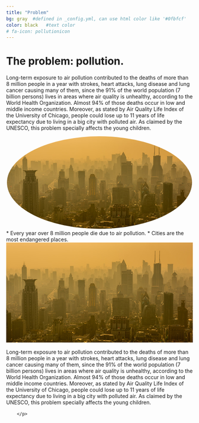 ```yaml
---
title: "Problem"
bg: gray  #defined in _config.yml, can use html color like '#0fbfcf'
color: black   #text color
# fa-icon: pollutionicon
---
```



# **The problem: pollution.**

Long-term exposure to air pollution contributed to the deaths of more than 8 million people in a year with strokes, heart attacks, lung disease and lung cancer causing many of them, since the 91% of the world population (7 billion persons) lives in areas where air quality is unhealthy, according to the World Health Organization. Almost 94% of those deaths occur in low and middle income countries. Moreover, as stated by Air Quality Life Index of the University of Chicago, people could lose up to 11 years of life expectancy due to living in a big city with polluted air. As claimed by the UNESCO, this problem specially affects the young children.

<style>
.alignleft{
    width: 500px;
    height: 250px;
    text-align: right;
    border-radius: 70%;
}
</style>

<center>
    <img src="img/pollutionCity.jpg" alt="pollution" class="alignleft"/>
</center>
* Every year over 8 million people die due to air pollution.
* Cities are the most endangered places.


<div class="post-container">                
    <div class="post-thumb"><img src=" img/pollutionCity.jpg" alt="pollution"/></div>
    <div class="post-content">
        <p>
        Long-term exposure to air pollution contributed to the deaths of more than 8 million people in a year with strokes, heart attacks, lung disease and lung cancer causing many of them, since the 91% of the world population (7 billion persons) lives in areas where air quality is unhealthy, according to the World Health Organization. Almost 94% of those deaths occur in low and middle income countries. Moreover, as stated by Air Quality Life Index of the University of Chicago, people could lose up to 11 years of life expectancy due to living in a big city with polluted air. As claimed by the UNESCO, this problem specially affects the young children.

        </p>
   </div>
</div>
